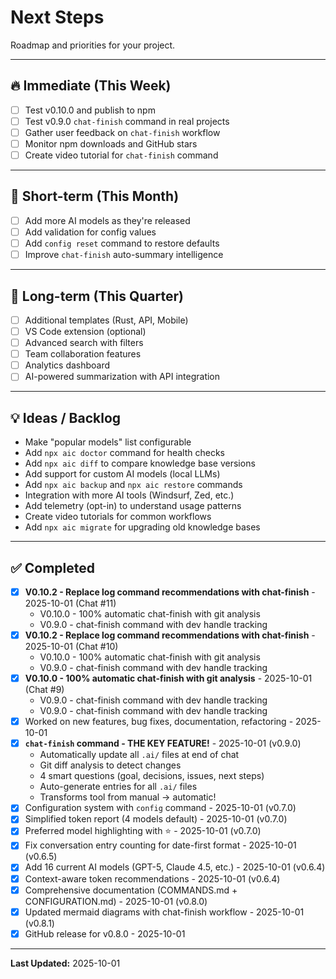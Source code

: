 # Next Steps

Roadmap and priorities for your project.

---

## 🔥 Immediate (This Week)

- [ ] Test v0.10.0 and publish to npm
- [ ] Test v0.9.0 `chat-finish` command in real projects
- [ ] Gather user feedback on `chat-finish` workflow
- [ ] Monitor npm downloads and GitHub stars
- [ ] Create video tutorial for `chat-finish` command

---

## 📅 Short-term (This Month)

- [ ] Add more AI models as they're released
- [ ] Add validation for config values
- [ ] Add `config reset` command to restore defaults
- [ ] Improve `chat-finish` auto-summary intelligence

---

## 🎯 Long-term (This Quarter)

- [ ] Additional templates (Rust, API, Mobile)
- [ ] VS Code extension (optional)
- [ ] Advanced search with filters
- [ ] Team collaboration features
- [ ] Analytics dashboard
- [ ] AI-powered summarization with API integration

---

## 💡 Ideas / Backlog

- Make "popular models" list configurable
- Add `npx aic doctor` command for health checks
- Add `npx aic diff` to compare knowledge base versions
- Add support for custom AI models (local LLMs)
- Add `npx aic backup` and `npx aic restore` commands
- Integration with more AI tools (Windsurf, Zed, etc.)
- Add telemetry (opt-in) to understand usage patterns
- Create video tutorials for common workflows
- Add `npx aic migrate` for upgrading old knowledge bases

---

## ✅ Completed

- [x] **V0.10.2 - Replace log command recommendations with chat-finish** - 2025-10-01 (Chat #11)
  - V0.10.0 - 100% automatic chat-finish with git analysis
  - V0.9.0 - chat-finish command with dev handle tracking
- [x] **V0.10.2 - Replace log command recommendations with chat-finish** - 2025-10-01 (Chat #10)
  - V0.10.0 - 100% automatic chat-finish with git analysis
  - V0.9.0 - chat-finish command with dev handle tracking
- [x] **V0.10.0 - 100% automatic chat-finish with git analysis** - 2025-10-01 (Chat #9)
  - V0.9.0 - chat-finish command with dev handle tracking
  - V0.9.0 - chat-finish command with dev handle tracking
- [x] Worked on new features, bug fixes, documentation, refactoring - 2025-10-01
- [x] **`chat-finish` command - THE KEY FEATURE!** - 2025-10-01 (v0.9.0)
  - Automatically update all `.ai/` files at end of chat
  - Git diff analysis to detect changes
  - 4 smart questions (goal, decisions, issues, next steps)
  - Auto-generate entries for all `.ai/` files
  - Transforms tool from manual → automatic!
- [x] Configuration system with `config` command - 2025-10-01 (v0.7.0)
- [x] Simplified token report (4 models default) - 2025-10-01 (v0.7.0)
- [x] Preferred model highlighting with ⭐ - 2025-10-01 (v0.7.0)
- [x] Fix conversation entry counting for date-first format - 2025-10-01 (v0.6.5)
- [x] Add 16 current AI models (GPT-5, Claude 4.5, etc.) - 2025-10-01 (v0.6.4)
- [x] Context-aware token recommendations - 2025-10-01 (v0.6.4)
- [x] Comprehensive documentation (COMMANDS.md + CONFIGURATION.md) - 2025-10-01 (v0.8.0)
- [x] Updated mermaid diagrams with chat-finish workflow - 2025-10-01 (v0.8.1)
- [x] GitHub release for v0.8.0 - 2025-10-01

---

**Last Updated:** 2025-10-01
